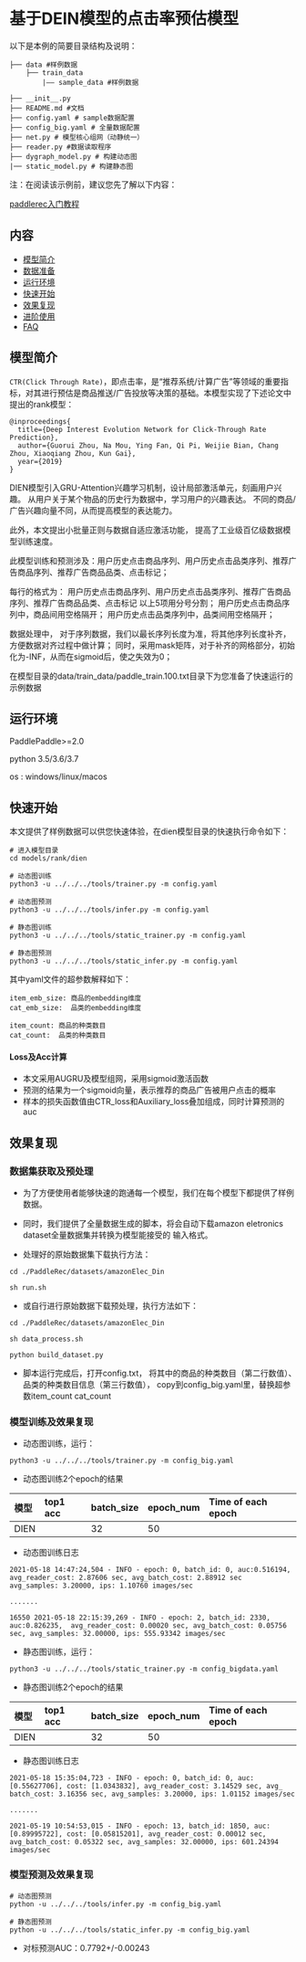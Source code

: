 # 基于DEIN模型的点击率预估模型
以下是本例的简要目录结构及说明： 

```
├── data #样例数据
    ├── train_data
        |—— sample_data #样例数据

├── __init__.py
├── README.md #文档
├── config.yaml # sample数据配置
├── config_big.yaml # 全量数据配置
├── net.py # 模型核心组网（动静统一）
├── reader.py #数据读取程序
├── dygraph_model.py # 构建动态图
|── static_model.py # 构建静态图
```

注：在阅读该示例前，建议您先了解以下内容：

[paddlerec入门教程](https://github.com/PaddlePaddle/PaddleRec/blob/master/README.md)

## 内容

- [模型简介](#模型简介)
- [数据准备](#数据准备)
- [运行环境](#运行环境)
- [快速开始](#快速开始)
- [效果复现](#效果复现)
- [进阶使用](#进阶使用)
- [FAQ](#FAQ)

## 模型简介
`CTR(Click Through Rate)`，即点击率，是“推荐系统/计算广告”等领域的重要指标，对其进行预估是商品推送/广告投放等决策的基础。本模型实现了下述论文中提出的rank模型：

```text
@inproceedings{
  title={Deep Interest Evolution Network for Click-Through Rate Prediction},
  author={Guorui Zhou, Na Mou, Ying Fan, Qi Pi, Weijie Bian, Chang Zhou, Xiaoqiang Zhou, Kun Gai},
  year={2019}
}
```

DIEN模型引入GRU-Attention兴趣学习机制，设计局部激活单元，刻画用户兴趣。
从用户关于某个物品的历史行为数据中，学习用户的兴趣表达。
不同的商品/广告兴趣向量不同，从而提高模型的表达能力。

此外，本文提出小批量正则与数据自适应激活功能，
提高了工业级百亿级数据模型训练速度。


此模型训练和预测涉及：用户历史点击商品序列、用户历史点击品类序列、推荐广告商品序列、推荐广告商品品类、点击标记；

每行的格式为：
用户历史点击商品序列、用户历史点击品类序列、推荐广告商品序列、推荐广告商品品类、点击标记
以上5项用分号分割；
用户历史点击商品序列中，商品间用空格隔开；
用户历史点击品类序列中，品类间用空格隔开；

数据处理中，
对于序列数据，我们以最长序列长度为准，将其他序列长度补齐，方便数据对齐过程中做计算；
同时，采用mask矩阵，对于补齐的网格部分，初始化为-INF，从而在sigmoid后，使之失效为0；

在模型目录的data/train_data/paddle_train.100.txt目录下为您准备了快速运行的示例数据

## 运行环境
PaddlePaddle>=2.0

python 3.5/3.6/3.7

os : windows/linux/macos 

## 快速开始
本文提供了样例数据可以供您快速体验，在dien模型目录的快速执行命令如下： 
```
# 进入模型目录
cd models/rank/dien 

# 动态图训练
python3 -u ../../../tools/trainer.py -m config.yaml 

# 动态图预测
python3 -u ../../../tools/infer.py -m config.yaml 

# 静态图训练
python3 -u ../../../tools/static_trainer.py -m config.yaml 

# 静态图预测
python3 -u ../../../tools/static_infer.py -m config.yaml 
```


其中yaml文件的超参数解释如下：
```
item_emb_size: 商品的embedding维度
cat_emb_size:  品类的embedding维度

item_count: 商品的种类数目
cat_count:  品类的种类数目
```

#### Loss及Acc计算
- 本文采用AUGRU及模型组网，采用sigmoid激活函数
- 预测的结果为一个sigmoid向量，表示推荐的商品广告被用户点击的概率
- 样本的损失函数值由CTR_loss和Auxiliary_loss叠加组成，同时计算预测的auc

## 效果复现

### 数据集获取及预处理

- 为了方便使用者能够快速的跑通每一个模型，我们在每个模型下都提供了样例数据。

- 同时，我们提供了全量数据生成的脚本，将会自动下载amazon eletronics dataset全量数据集并转换为模型能接受的
输入格式。

- 处理好的原始数据集下载执行方法：

```
cd ./PaddleRec/datasets/amazonElec_Din

sh run.sh
```

- 或自行进行原始数据下载预处理，执行方法如下：
```
cd ./PaddleRec/datasets/amazonElec_Din

sh data_process.sh

python build_dataset.py

```

- 脚本运行完成后，打开config.txt，
将其中的商品的种类数目（第二行数值）、品类的种类数目信息（第三行数值），
copy到config_big.yaml里，替换超参数item_count cat_count  

### 模型训练及效果复现
- 动态图训练，运行：
```
python3 -u ../../../tools/trainer.py -m config_big.yaml

```

- 动态图训练2个epoch的结果

| 模型 | top1 acc | batch_size | epoch_num| Time of each epoch| 
| :------| :------ | :------ | :------| :------ | 
| DIEN |      | 32 | 50 |   | 

- 动态图训练日志
```
2021-05-18 14:47:24,504 - INFO - epoch: 0, batch_id: 0, auc:0.516194,  avg_reader_cost: 2.87606 sec, avg_batch_cost: 2.88912 sec      avg_samples: 3.20000, ips: 1.10760 images/sec

.......

16550 2021-05-18 22:15:39,269 - INFO - epoch: 2, batch_id: 2330, auc:0.826235,  avg_reader_cost: 0.00020 sec, avg_batch_cost: 0.05756       sec, avg_samples: 32.00000, ips: 555.93342 images/sec
```

- 静态图训练，运行：
```
python3 -u ../../../tools/static_trainer.py -m config_bigdata.yaml
```

- 静态图训练2个epoch的结果

| 模型 | top1 acc | batch_size | epoch_num| Time of each epoch| 
| :------| :------ | :------ | :------| :------ | 
| DIEN |         |      32 |       50 |       | 

- 静态图训练日志
```
2021-05-18 15:35:04,723 - INFO - epoch: 0, batch_id: 0, auc: [0.55627706], cost: [1.0343832], avg_reader_cost: 3.14529 sec, avg_      batch_cost: 3.16356 sec, avg_samples: 3.20000, ips: 1.01152 images/sec

.......

2021-05-19 10:54:53,015 - INFO - epoch: 13, batch_id: 1850, auc: [0.89995722], cost: [0.05815201], avg_reader_cost: 0.00012 sec, avg_batch_cost: 0.05322 sec, avg_samples: 32.00000, ips: 601.24394 images/sec

```

### 模型预测及效果复现
```
# 动态图预测
python -u ../../../tools/infer.py -m config_big.yaml

# 静态图预测
python -u ../../../tools/static_infer.py -m config_big.yaml
```
- 对标预测AUC：0.7792+/-0.00243
